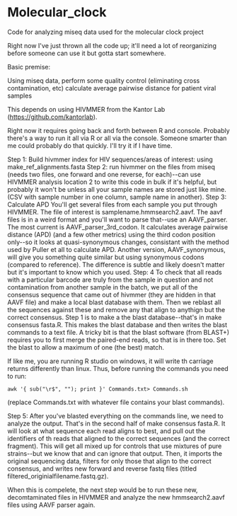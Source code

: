 # Molecular_clock
Code for analyzing miseq data used for the molecular clock project

Right now I've just thrown all the code up; it'll need a lot of reorganizing before someone can use it but gotta start somewhere.

Basic premise:

Using miseq data, perform some quality control (eliminating cross contamination, etc) calculate average pairwise distance for patient viral samples

This depends on using HIVMMER from the Kantor Lab (https://github.com/kantorlab). 

Right now it requires going back and forth between R and console. Probably there's a way to run it all via R or all via the console. Someone smarter than me could probably do that quickly. I'll try it if I have time.

Step 1: Build hivmmer index for HIV sequences/areas of interest: using make_ref_alignments.fasta 
Step 2: run hivmmer on the files from miseq (needs two files, one forward and one reverse, for each)--can use HIVMMER analysis location 2 to write this code in bulk if it's helpful, but probably it won't be unless all your sample names are stored just like mine. (CSV with sample number in one column, sample name in another).
Step 3: Calculate APD You'll get several files from each sample you put through HIVMMER. The file of interest is samplename.hmmsearch2.aavf. The aavf files is in a weird format and you'll want to parse that--use an AAVF_parser. The most current is AAVF_parser_3rd_codon. It calculates average pairwise distance (APD) (and a few other metrics) using the third codon position only--so it looks at quasi-synonymous changes, consistant with the method used by Puller et all to calculate APD. Another version, AAVF_synonymous, will give you something quite similar but using synonymous codons (compared to reference). The difference is subtle and likely doesn't matter but it's important to know which you used.
Step: 4 To check that all reads with a particular barcode are truly from the sample in question and not contamination from another sample in the batch, we put all of the consensus sequence that came out of hivmmer (they are hidden in that AAVF file) and make a local blast database with them. Then we reblast all the sequences against these and remove any that align to anythign but the correct consensus. Step 1 is to make a the blast database--that's in make consensus fasta.R. This makes the blast database and then writes the blast commands to a text file. A tricky bit is that the blast software (from BLAST+) requires you to first merge the paired-end reads, so that is in there too. Set the blast to allow a maximum of one (the best) match.

If like me, you are running R studio on windows, it will write th carriage returns differently than linux. Thus, before running the commands you need to run:
```
awk '{ sub("\r$", ""); print }' Commands.txt> Commands.sh
```
(replace Commands.txt with whatever file contains your blast commands).

Step 5: After you've blasted everything on the commands line, we need to analyze the output. That's in the second half of make consensus fasta.R. It will look at what sequence each read aligns to best, and pull out the identifiers of th reads that aligned to the correct sequences (and the correct fragment). This will get all mixed up for controls that use mixtures of pure strains--but we know that and can ignore that output. 
Then, it imports the original sequencing data, filters for only those that align to the correct consensus, and writes new forward and reverse fastq files (titled filtered_originialfilename.fastq.gz).

When this is compelete, the next step would be to run these new, decomtaminated files in HIVMMER and analyze the new hmmsearch2.aavf files using AAVF parser again.

